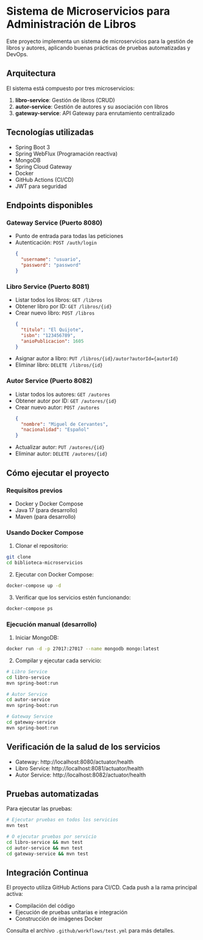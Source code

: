 # Sistema de Microservicios para Administración de Libros

Este proyecto implementa un sistema de microservicios para la gestión de libros y autores, aplicando buenas prácticas de pruebas automatizadas y DevOps.

## Arquitectura

El sistema está compuesto por tres microservicios:

1. **libro-service**: Gestión de libros (CRUD)
2. **autor-service**: Gestión de autores y su asociación con libros
3. **gateway-service**: API Gateway para enrutamiento centralizado

## Tecnologías utilizadas

- Spring Boot 3
- Spring WebFlux (Programación reactiva)
- MongoDB
- Spring Cloud Gateway
- Docker
- GitHub Actions (CI/CD)
- JWT para seguridad

## Endpoints disponibles

### Gateway Service (Puerto 8080)

- Punto de entrada para todas las peticiones
- Autenticación: `POST /auth/login`
  ```json
  {
    "username": "usuario",
    "password": "password"
  }
  ```

### Libro Service (Puerto 8081)

- Listar todos los libros: `GET /libros`
- Obtener libro por ID: `GET /libros/{id}`
- Crear nuevo libro: `POST /libros`
  ```json
  {
    "titulo": "El Quijote",
    "isbn": "123456789",
    "anioPublicacion": 1605
  }
  ```
- Asignar autor a libro: `PUT /libros/{id}/autor?autorId={autorId}`
- Eliminar libro: `DELETE /libros/{id}`

### Autor Service (Puerto 8082)

- Listar todos los autores: `GET /autores`
- Obtener autor por ID: `GET /autores/{id}`
- Crear nuevo autor: `POST /autores`
  ```json
  {
    "nombre": "Miguel de Cervantes",
    "nacionalidad": "Español"
  }
  ```
- Actualizar autor: `PUT /autores/{id}`
- Eliminar autor: `DELETE /autores/{id}`

## Cómo ejecutar el proyecto

### Requisitos previos

- Docker y Docker Compose
- Java 17 (para desarrollo)
- Maven (para desarrollo)

### Usando Docker Compose

1. Clonar el repositorio:
```bash
git clone 
cd biblioteca-microservicios
```

2. Ejecutar con Docker Compose:
```bash
docker-compose up -d
```

3. Verificar que los servicios estén funcionando:
```bash
docker-compose ps
```

### Ejecución manual (desarrollo)

1. Iniciar MongoDB:
```bash
docker run -d -p 27017:27017 --name mongodb mongo:latest
```

2. Compilar y ejecutar cada servicio:
```bash
# Libro Service
cd libro-service
mvn spring-boot:run

# Autor Service
cd autor-service
mvn spring-boot:run

# Gateway Service
cd gateway-service
mvn spring-boot:run
```

## Verificación de la salud de los servicios

- Gateway: http://localhost:8080/actuator/health
- Libro Service: http://localhost:8081/actuator/health
- Autor Service: http://localhost:8082/actuator/health

## Pruebas automatizadas

Para ejecutar las pruebas:

```bash
# Ejecutar pruebas en todos los servicios
mvn test

# O ejecutar pruebas por servicio
cd libro-service && mvn test
cd autor-service && mvn test
cd gateway-service && mvn test
```

## Integración Continua

El proyecto utiliza GitHub Actions para CI/CD. Cada push a la rama principal activa:
- Compilación del código
- Ejecución de pruebas unitarias e integración
- Construcción de imágenes Docker

Consulta el archivo `.github/workflows/test.yml` para más detalles.

